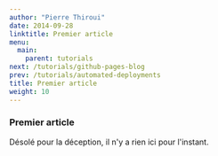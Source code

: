 ```yaml
---
author: "Pierre Thiroui"
date: 2014-09-28
linktitle: Premier article
menu:
  main:
    parent: tutorials
next: /tutorials/github-pages-blog
prev: /tutorials/automated-deployments
title: Premier article
weight: 10
---
```



### **Premier article**

Désolé pour la déception, il n'y a rien ici pour l'instant.